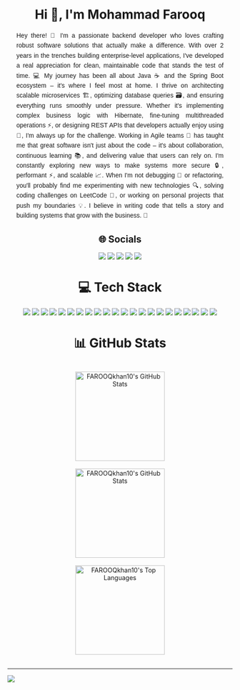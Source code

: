 <h1 align="center">Hi 👋, I'm Mohammad Farooq</h1>

<div align="center">
  <div style="
    text-align: justify;
    text-justify: inter-word;
    max-width: 700px;
    margin: 0 auto;
    padding: 0 20px;
    line-height: 1.6;
    hyphens: auto;
    font-family: Arial, sans-serif;
  ">
    Hey there! 👋 I'm a passionate backend developer who loves crafting robust software solutions that actually make a difference. With over 2 years in the trenches building enterprise-level applications, I've developed a real appreciation for clean, maintainable code that stands the test of time. 💻 My journey has been all about Java ☕ and the Spring Boot ecosystem – it's where I feel most at home. I thrive on architecting scalable microservices 🏗️, optimizing database queries 🗃️, and ensuring everything runs smoothly under pressure. Whether it's implementing complex business logic with Hibernate, fine-tuning multithreaded operations ⚡, or designing REST APIs that developers actually enjoy using 🚀, I'm always up for the challenge. Working in Agile teams 🤝 has taught me that great software isn't just about the code – it's about collaboration, continuous learning 📚, and delivering value that users can rely on. I'm constantly exploring new ways to make systems more secure 🔒, performant ⚡, and scalable 📈. When I'm not debugging 🐛 or refactoring, you'll probably find me experimenting with new technologies 🔍, solving coding challenges on LeetCode 🧩, or working on personal projects that push my boundaries 💡. I believe in writing code that tells a story and building systems that grow with the business. 🌱
  </div>
</div>


<div align="center">
    <h2>🌐 Socials</h2>
    <a href="https://instagram.com/khan.mohd_09"><img src="https://img.shields.io/badge/Instagram-%23E4405F.svg?logo=Instagram&logoColor=white" /></a>
    <a href="https://linkedin.com/in/mohammad-farooq-a40b891b3"><img src="https://img.shields.io/badge/LinkedIn-%230077B5.svg?logo=linkedin&logoColor=white" /></a>
    <a href="https://youtube.com/@CodeZipper12"><img src="https://img.shields.io/badge/YouTube-%23FF0000.svg?logo=YouTube&logoColor=white" /></a>
    <a href="mailto:farooq208019@gmail.com"><img src="https://img.shields.io/badge/Email-D14836?logo=gmail&logoColor=white" /></a>
    <a href="https://leetcode.com/mr_xlr8/"><img src="https://img.shields.io/badge/LeetCode-444F5A?style=flat&logo=LeetCode&logoColor=#d16c06" /></a>
</div>

<div align="center">
    <h1>💻 Tech Stack</h1>
    <img src="https://img.shields.io/badge/java-%23ED8B00.svg?style=for-the-badge&logo=openjdk&logoColor=white" />
    <img src="https://img.shields.io/badge/html5-%23E34F26.svg?style=for-the-badge&logo=html5&logoColor=white" />
    <img src="https://img.shields.io/badge/c-%2300599C.svg?style=for-the-badge&logo=c&logoColor=white" />
    <img src="https://img.shields.io/badge/c++-%2300599C.svg?style=for-the-badge&logo=c%2B%2B&logoColor=white" />
    <img src="https://img.shields.io/badge/azure-%230072C6.svg?style=for-the-badge&logo=microsoftazure&logoColor=white" />
    <img src="https://img.shields.io/badge/firebase-%23039BE5.svg?style=for-the-badge&logo=firebase" />
    <img src="https://img.shields.io/badge/jenkins-%232C5263.svg?style=for-the-badge&logo=jenkins&logoColor=white" />
    <img src="https://img.shields.io/badge/Apache%20Maven-C71A36?style=for-the-badge&logo=Apache%20Maven&logoColor=white" />
    <img src="https://img.shields.io/badge/apache%20tomcat-%23F8DC75.svg?style=for-the-badge&logo=apache-tomcat&logoColor=black" />
    <img src="https://img.shields.io/badge/mysql-4479A1.svg?style=for-the-badge&logo=mysql&logoColor=white" />
    <img src="https://img.shields.io/badge/firebase-a08021?style=for-the-badge&logo=firebase&logoColor=ffcd34" />
    <img src="https://img.shields.io/badge/github%20actions-%232671E5.svg?style=for-the-badge&logo=githubactions&logoColor=white" />
    <img src="https://img.shields.io/badge/git-%23F05033.svg?style=for-the-badge&logo=git&logoColor=white" />
    <img src="https://img.shields.io/badge/github-%23121011.svg?style=for-the-badge&logo=github&logoColor=white" />
    <img src="https://img.shields.io/badge/jira-%230A0FFF.svg?style=for-the-badge&logo=jira&logoColor=white" />
    <img src="https://img.shields.io/badge/docker-%230db7ed.svg?style=for-the-badge&logo=docker&logoColor=white" />
    <img src="https://img.shields.io/badge/Thymeleaf-%23005C0F.svg?style=for-the-badge&logo=Thymeleaf&logoColor=white" />
    <img src="https://img.shields.io/badge/Canva-%2300C4CC.svg?style=for-the-badge&logo=Canva&logoColor=white" />
    <img src="https://img.shields.io/badge/rancher-%230075A8.svg?style=for-the-badge&logo=rancher&logoColor=white" />
    <img src="https://img.shields.io/badge/-Swagger-%23Clojure?style=for-the-badge&logo=swagger&logoColor=white" />
    <img src="https://img.shields.io/badge/Gradle-02303A.svg?style=for-the-badge&logo=Gradle&logoColor=white" />
    <img src="https://img.shields.io/badge/spring-%236DB33F.svg?style=for-the-badge&logo=spring&logoColor=white" />
</div>

<div align="center">
    <h1>📊 GitHub Stats</h1>
    <br>
    <a href="https://github.com/FAROOQkhan10"><img src="https://github-readme-stats.vercel.app/api?username=FAROOQkhan10&theme=vue-dark&hide_border=false&include_all_commits=false&count_private=false&show_icons=true" title="FAROOQkhan10's GitHub Stats" height="200"/></a>
    <br>
    <br>
    <a href="https://github.com/FAROOQkhan10"><img src="https://nirzak-streak-stats.vercel.app/?user=FAROOQkhan10&theme=vue-dark&hide_border=false" title="FAROOQkhan10's GitHub Stats" height="200"/></a>
    <br>
    <br>
    <a href="https://github.com/FAROOQkhan10"><img src="https://github-readme-stats.vercel.app/api/top-langs/?username=FAROOQkhan10&theme=vue-dark&hide_border=false&include_all_commits=false&count_private=false&layout=compact" title="FAROOQkhan10's Top Languages" height="200"/></a>
    <br><br>
</div>

---
[![](https://visitcount.itsvg.in/api?id=FAROOQkhan10&icon=0&color=0)](https://visitcount.itsvg.in)
